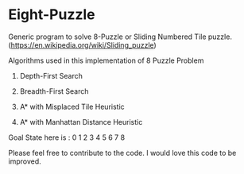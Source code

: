 # Eight-Puzzle
Generic program to solve 8-Puzzle or Sliding Numbered Tile puzzle.
(https://en.wikipedia.org/wiki/Sliding_puzzle)

Algorithms used in this implementation of 8 Puzzle Problem

1. Depth-First Search

2. Breadth-First Search

3. A* with Misplaced Tile Heuristic

4. A* with Manhattan Distance Heuristic



Goal State here is : 0 1 2 3 4 5 6 7 8


Please feel free to contribute to the code. I would love this code to be improved.

